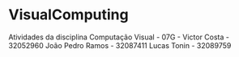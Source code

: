 # VisualComputing
Atividades da disciplina Computação Visual - 07G - 
Victor Costa - 32052960
João Pedro Ramos - 32087411
Lucas Tonin - 32089759
